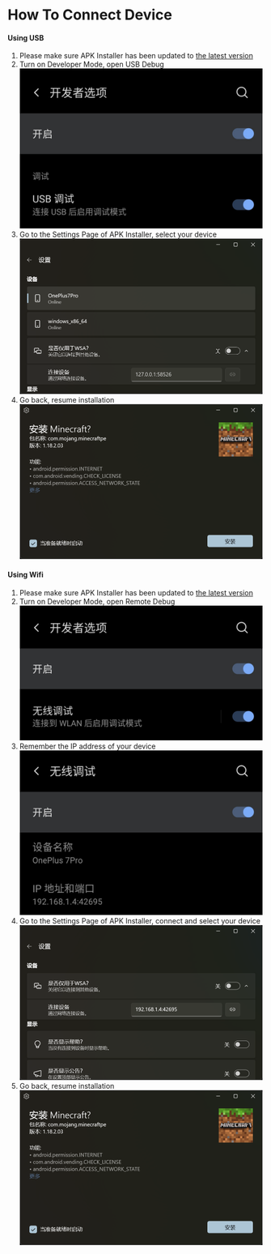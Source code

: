 # How To Connect Device
#### Using USB
1. Please make sure APK Installer has been updated to [the latest version](https://www.microsoft.com/store/productId/9P2JFQ43FPPG "APK Installer")
2. Turn on Developer Mode, open USB Debug ![Modul de dezvoltare](https://raw.githubusercontent.com/Paving-Base/APK-Installer/screenshots/Documents/Tutorials/How%20To%20Connect%20Device/Images/Screenshot_20221002-172252.jpg)
3. Go to the Settings Page of APK Installer, select your device ![Settings Page](https://raw.githubusercontent.com/Paving-Base/APK-Installer/screenshots/Documents/Tutorials/How%20To%20Connect%20Device/Images/Snipaste_2022-10-02_17-37-30.png)
4. Go back, resume installation ![Reluați instalarea](https://raw.githubusercontent.com/Paving-Base/APK-Installer/screenshots/Documents/Tutorials/How%20To%20Connect%20Device/Images/Snipaste_2022-10-02_17-34-04.png)
#### Using Wifi
1. Please make sure APK Installer has been updated to [the latest version](https://www.microsoft.com/store/productId/9P2JFQ43FPPG "APK Installer")
2. Turn on Developer Mode, open Remote Debug ![Modul de dezvoltare](https://raw.githubusercontent.com/Paving-Base/APK-Installer/screenshots/Documents/Tutorials/How%20To%20Connect%20Device/Images/Screenshot_20221002-174001.jpg)
3. Remember the IP address of your device ![IP address](https://raw.githubusercontent.com/Paving-Base/APK-Installer/screenshots/Documents/Tutorials/How%20To%20Connect%20Device/Images/Screenshot_20221002-174200.jpg)
3. Go to the Settings Page of APK Installer, connect and select your device ![Settings Page](https://raw.githubusercontent.com/Paving-Base/APK-Installer/screenshots/Documents/Tutorials/How%20To%20Connect%20Device/Images/Snipaste_2022-10-02_17-46-28.png)
4. Go back, resume installation ![Reluați instalarea](https://raw.githubusercontent.com/Paving-Base/APK-Installer/screenshots/Documents/Tutorials/How%20To%20Connect%20Device/Images/Snipaste_2022-10-02_17-34-04.png)
